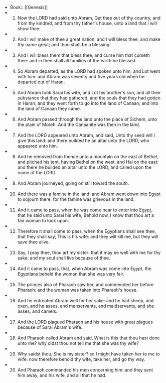 - Book:: [[Genesis]]
- 1. Now the LORD had said unto Abram, Get thee out of thy country, and from thy kindred, and from thy father's house, unto a land that I will show thee:
- 2. And I will make of thee a great nation, and I will bless thee, and make thy name great; and thou shalt be a blessing:
- 3. And I will bless them that bless thee, and curse him that curseth thee: and in thee shall all families of the earth be blessed.
- 4. So Abram departed, as the LORD had spoken unto him; and Lot went with him: and Abram was seventy and five years old when he departed out of Haran.
- 5. And Abram took Sarai his wife, and Lot his brother's son, and all their substance that they had gathered, and the souls that they had gotten in Haran; and they went forth to go into the land of Canaan; and into the land of Canaan they came.
- 6. And Abram passed through the land unto the place of Sichem, unto the plain of Moreh. And the Canaanite was then in the land.
- 7. And the LORD appeared unto Abram, and said, Unto thy seed will I give this land: and there builded he an altar unto the LORD, who appeared unto him.
- 8. And he removed from thence unto a mountain on the east of Bethel, and pitched his tent, having Bethel on the west, and Hai on the east: and there he builded an altar unto the LORD, and called upon the name of the LORD.
- 9. And Abram journeyed, going on still toward the south.
- 10. And there was a famine in the land: and Abram went down into Egypt to sojourn there; for the famine was grievous in the land.
- 11. And it came to pass, when he was come near to enter into Egypt, that he said unto Sarai his wife, Behold now, I know that thou art a fair woman to look upon:
- 12. Therefore it shall come to pass, when the Egyptians shall see thee, that they shall say, This is his wife: and they will kill me, but they will save thee alive.
- 13. Say, I pray thee, thou art my sister: that it may be well with me for thy sake; and my soul shall live because of thee.
- 14. And it came to pass, that, when Abram was come into Egypt, the Egyptians beheld the woman that she was very fair.
- 15. The princes also of Pharaoh saw her, and commended her before Pharaoh: and the woman was taken into Pharaoh's house.
- 16. And he entreated Abram well for her sake: and he had sheep, and oxen, and he asses, and menservants, and maidservants, and she asses, and camels.
- 17. And the LORD plagued Pharaoh and his house with great plagues because of Sarai Abram's wife.
- 18. And Pharaoh called Abram and said, What is this that thou hast done unto me? why didst thou not tell me that she was thy wife?
- 19. Why saidst thou, She is my sister? so I might have taken her to me to wife: now therefore behold thy wife, take her, and go thy way.
- 20. And Pharaoh commanded his men concerning him: and they sent him away, and his wife, and all that he had.
